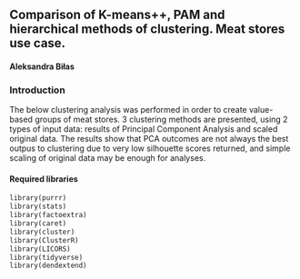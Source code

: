 ## Comparison of K-means++, PAM and hierarchical methods of clustering. Meat stores use case.
#### Aleksandra Biłas

### Introduction
The below clustering analysis was performed in order to create value-based groups of meat stores. 3 clustering methods are presented, using 2 types of input data: results of Principal Component Analysis and scaled original data. The results show that PCA outcomes are not always the best outpus to clustering due to very low silhouette scores returned, and simple scaling of original data may be enough for analyses.

#### Required libraries
```markdown
library(purrr)
library(stats)
library(factoextra)
library(caret)
library(cluster)
library(ClusterR)
library(LICORS)
library(tidyverse)
library(dendextend)
```
